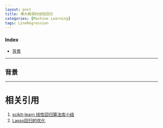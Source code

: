 ```yaml
---
layout: post
title: 博大精深的线性回归
categories: [Machine Learning]
tags: LineRegression
---
```


### Index
<!-- TOC -->
- [背景](#背景)
<!-- /TOC -->

---
## 背景


---
# 相关引用
1. [scikit-learn 线性回归算法库小结](https://www.cnblogs.com/pinard/p/6026343.html)
2. [Lasso回归的优化](https://blog.csdn.net/zhouxinxin0202/article/details/79207457)